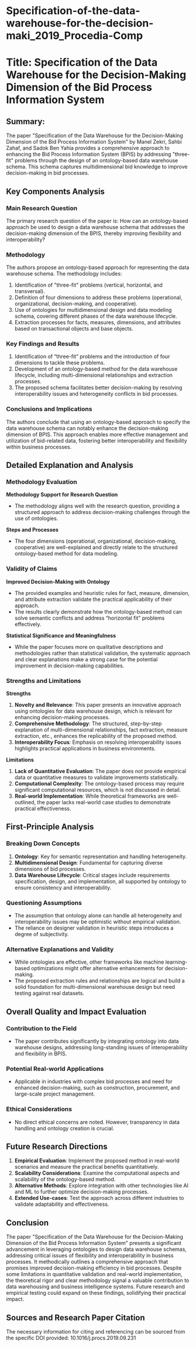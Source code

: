 # Specification-of-the-data-warehouse-for-the-decision-maki_2019_Procedia-Comp

# Title: Specification of the Data Warehouse for the Decision-Making Dimension of the Bid Process Information System

## Summary:
The paper "Specification of the Data Warehouse for the Decision-Making Dimension of the Bid Process Information System" by Manel Zekri, Sahbi Zahaf, and Sadok Ben Yahia provides a comprehensive approach to enhancing the Bid Process Information System (BPIS) by addressing "three-fit" problems through the design of an ontology-based data warehouse schema. This schema captures multidimensional bid knowledge to improve decision-making in bid processes. 

## Key Components Analysis

### Main Research Question
The primary research question of the paper is: How can an ontology-based approach be used to design a data warehouse schema that addresses the decision-making dimension of the BPIS, thereby improving flexibility and interoperability?

### Methodology
The authors propose an ontology-based approach for representing the data warehouse schema. The methodology includes:
1. Identification of "three-fit" problems (vertical, horizontal, and transversal).
2. Definition of four dimensions to address these problems (operational, organizational, decision-making, and cooperative).
3. Use of ontologies for multidimensional design and data modeling schema, covering different phases of the data warehouse lifecycle.
4. Extraction processes for facts, measures, dimensions, and attributes based on transactional objects and base objects.

### Key Findings and Results
1. Identification of “three-fit” problems and the introduction of four dimensions to tackle these problems.
2. Development of an ontology-based method for the data warehouse lifecycle, including multi-dimensional relationships and extraction processes.
3. The proposed schema facilitates better decision-making by resolving interoperability issues and heterogeneity conflicts in bid processes.

### Conclusions and Implications
The authors conclude that using an ontology-based approach to specify the data warehouse schema can notably enhance the decision-making dimension of BPIS. This approach enables more effective management and utilization of bid-related data, fostering better interoperability and flexibility within business processes.

## Detailed Explanation and Analysis

### Methodology Evaluation

**Methodology Support for Research Question**
- The methodology aligns well with the research question, providing a structured approach to address decision-making challenges through the use of ontologies.
  
**Steps and Processes**
- The four dimensions (operational, organizational, decision-making, cooperative) are well-explained and directly relate to the structured ontology-based method for data modeling.

### Validity of Claims

**Improved Decision-Making with Ontology**
- The provided examples and heuristic rules for fact, measure, dimension, and attribute extraction validate the practical applicability of their approach.
- The results clearly demonstrate how the ontology-based method can solve semantic conflicts and address “horizontal fit” problems effectively.

**Statistical Significance and Meaningfulness**
- While the paper focuses more on qualitative descriptions and methodologies rather than statistical validation, the systematic approach and clear explanations make a strong case for the potential improvement in decision-making capabilities.

### Strengths and Limitations

**Strengths**
1. **Novelty and Relevance**: This paper presents an innovative approach using ontologies for data warehouse design, which is relevant for enhancing decision-making processes.
2. **Comprehensive Methodology**: The structured, step-by-step explanation of multi-dimensional relationships, fact extraction, measure extraction, etc., enhances the replicability of the proposed method.
3. **Interoperability Focus**: Emphasis on resolving interoperability issues highlights practical applications in business environments.
  
**Limitations**
1. **Lack of Quantitative Evaluation**: The paper does not provide empirical data or quantitative measures to validate improvements statistically.
2. **Computational Complexity**: The ontology-based process may require significant computational resources, which is not discussed in detail.
3. **Real-world Implementation**: While theoretical frameworks are well-outlined, the paper lacks real-world case studies to demonstrate practical effectiveness.

## First-Principle Analysis

### Breaking Down Concepts
1. **Ontology**: Key for semantic representation and handling heterogeneity.
2. **Multidimensional Design**: Fundamental for capturing diverse dimensions of bid processes.
3. **Data Warehouse Lifecycle**: Critical stages include requirements specification, design, and implementation, all supported by ontology to ensure consistency and interoperability.

### Questioning Assumptions
- The assumption that ontology alone can handle all heterogeneity and interoperability issues may be optimistic without empirical validation.
- The reliance on designer validation in heuristic steps introduces a degree of subjectivity.

### Alternative Explanations and Validity
- While ontologies are effective, other frameworks like machine learning-based optimizations might offer alternative enhancements for decision-making.
- The proposed extraction rules and relationships are logical and build a solid foundation for multi-dimensional warehouse design but need testing against real datasets.

## Overall Quality and Impact Evaluation

### Contribution to the Field
- The paper contributes significantly by integrating ontology into data warehouse designs, addressing long-standing issues of interoperability and flexibility in BPIS.
  
### Potential Real-world Applications
- Applicable in industries with complex bid processes and need for enhanced decision-making, such as construction, procurement, and large-scale project management.

### Ethical Considerations
- No direct ethical concerns are noted. However, transparency in data handling and ontology creation is crucial.

## Future Research Directions

1. **Empirical Evaluation**: Implement the proposed method in real-world scenarios and measure the practical benefits quantitatively.
2. **Scalability Considerations**: Examine the computational aspects and scalability of the ontology-based method.
3. **Alternative Methods**: Explore integration with other technologies like AI and ML to further optimize decision-making processes.
4. **Extended Use-cases**: Test the approach across different industries to validate adaptability and effectiveness.

## Conclusion

The paper "Specification of the Data Warehouse for the Decision-Making Dimension of the Bid Process Information System" presents a significant advancement in leveraging ontologies to design data warehouse schemas, addressing critical issues of flexibility and interoperability in business processes. It methodically outlines a comprehensive approach that promises improved decision-making efficiency in bid processes. Despite some limitations in quantitative validation and real-world implementation, the theoretical rigor and clear methodology signal a valuable contribution to data warehousing and business intelligence systems. Future research and empirical testing could expand on these findings, solidifying their practical impact.

## Sources and Research Paper Citation
The necessary information for citing and referencing can be sourced from the specific DOI provided:
10.1016/j.procs.2019.09.231
